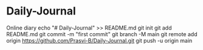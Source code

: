 # Daily-Journal
Online diary
echo "# Daily-Journal" >> README.md
git init
git add README.md
git commit -m "first commit"
git branch -M main
git remote add origin https://github.com/Prasvi-B/Daily-Journal.git
git push -u origin main
